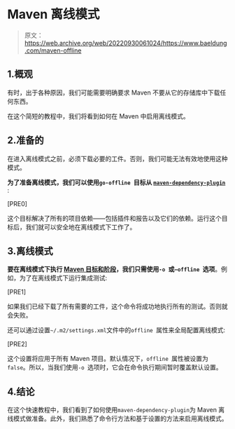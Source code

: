 # Maven 离线模式

> 原文：<https://web.archive.org/web/20220930061024/https://www.baeldung.com/maven-offline>

## 1.概观

有时，出于各种原因，我们可能需要明确要求 Maven 不要从它的存储库中下载任何东西。

在这个简短的教程中，我们将看到如何在 Maven 中启用离线模式。

## 2.准备的

在进入离线模式之前，必须下载必要的工件。否则，我们可能无法有效地使用这种模式。

**为了准备离线模式，我们可以使用`go-offline `目标从 [`maven-dependency-plugin`](https://web.archive.org/web/20220813020625/https://maven.apache.org/plugins/maven-dependency-plugin/go-offline-mojo.html)** :

[PRE0]

这个目标解决了所有的项目依赖——包括插件和报告以及它们的依赖。运行这个目标后，我们就可以安全地在离线模式下工作了。

## 3.离线模式

**要在离线模式下执行 [Maven 目标和阶段](/web/20220813020625/https://www.baeldung.com/maven-goals-phases)，我们只需使用`-o `或`–offline `选项**。例如，为了在离线模式下运行集成测试:

[PRE1]

如果我们已经下载了所有需要的工件，这个命令将成功地执行所有的测试。否则就会失败。

还可以通过设置`~/.m2/settings.xml`文件中的`offline `属性来全局配置离线模式:

[PRE2]

这个设置将应用于所有 Maven 项目。默认情况下，`offline `属性被设置为`false`。所以，当我们使用`-o `选项时，它会在命令执行期间暂时覆盖默认设置。

## 4.结论

在这个快速教程中，我们看到了如何使用`maven-dependency-plugin`为 Maven 离线模式做准备。此外，我们熟悉了命令行方法和基于设置的方法来启用离线模式。